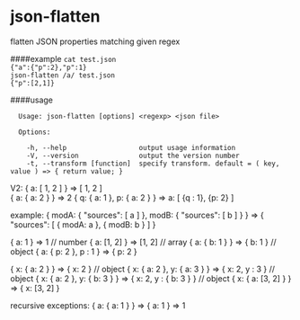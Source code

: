 # json-flatten

flatten JSON properties matching given regex

####example
`cat test.json`   
`{"a":{"p":2},"p":1}`   
`json-flatten /a/ test.json`   
`{"p":[2,1]}`    

####usage
```
  Usage: json-flatten [options] <regexp> <json file>

  Options:

    -h, --help                  output usage information
    -V, --version               output the version number
    -t, --transform [function]  specify transform. default = ( key, value ) => { return value; }
```



V2: 
{ a: [ 1, 2 ] } => [ 1, 2 ]  
{ a: { a: 2 } } => 2
{ q: { a: 1 }, p: { a: 2 } } => a: [ {q : 1}, {p: 2} ]

example: 
{
	modA: 
	{
		"sources": [ a ]
	}, 
	modB:
	{
		"sources": [ b ]
	}
}
=> 
{
	"sources": [
		{ modA: a },
		{ modB: b }
	]
}

{ a: 1 }		 				=> 1						// number
{ a: [1, 2] } 					=> [1, 2]					// array 
{ a: { b: 1 } } 				=> { b: 1 }					// object
{ a: { p: 2 }, p : 1 } 			=> { p: 2 }

{ x: { a: 2 } } 				=> { x: 2 }					// object
{ x: { a: 2 }, y: { a: 3 } } 	=> { x: 2, y : 3 }			// object
{ x: { a: 2 }, y: { b: 3 } } 	=> { x: 2, y : { b: 3 } }	// object 
{ x: { a: [3, 2] } } 			=> { x: [3, 2] }

recursive exceptions:
{ a: { a: 1 } }					=> { a: 1 } 	=> 1



